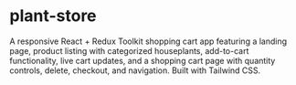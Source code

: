 # plant-store
A responsive React + Redux Toolkit shopping cart app featuring a landing page, product listing with categorized houseplants, add-to-cart functionality, live cart updates, and a shopping cart page with quantity controls, delete, checkout, and navigation. Built with Tailwind CSS.
